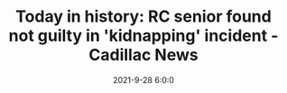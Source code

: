 ---
"title": "Today in history: RC senior found not guilty in 'kidnapping' incident - Cadillac News"
"date": "2021-9-28 6:0:0"
"feed_name": "GOOGLENEWSCONSTRUCTION"
"feed_website": "https://news.google.com/search?q=construction%2Bincident&hl=en-US&gl=US&ceid=US:en"
"feed_rss": "https://news.google.com/rss/search?q=construction%2Bincident&hl=en-US&gl=US&ceid=US:en"
"link": "https://www.cadillacnews.com/news/today-in-history-rc-senior-found-not-guilty-in-kidnapping-incident/article_570ef81c-1fe1-11ec-9128-db64f1391586.html"
"file": "_posts/2021-1-1-0a27ba2e9122974c6c0902faa5326b1e80956c2d.md"
"accident": "0"
"drilling": "0"
"dead": "0"
"injured": "0"
"where": "unknown site"
"place": "unknown place"
---